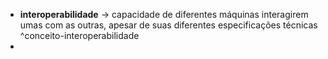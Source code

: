 * **interoperabilidade** -> capacidade de diferentes máquinas interagirem umas com as outras, apesar de suas diferentes especificações técnicas ^conceito-interoperabilidade
* 